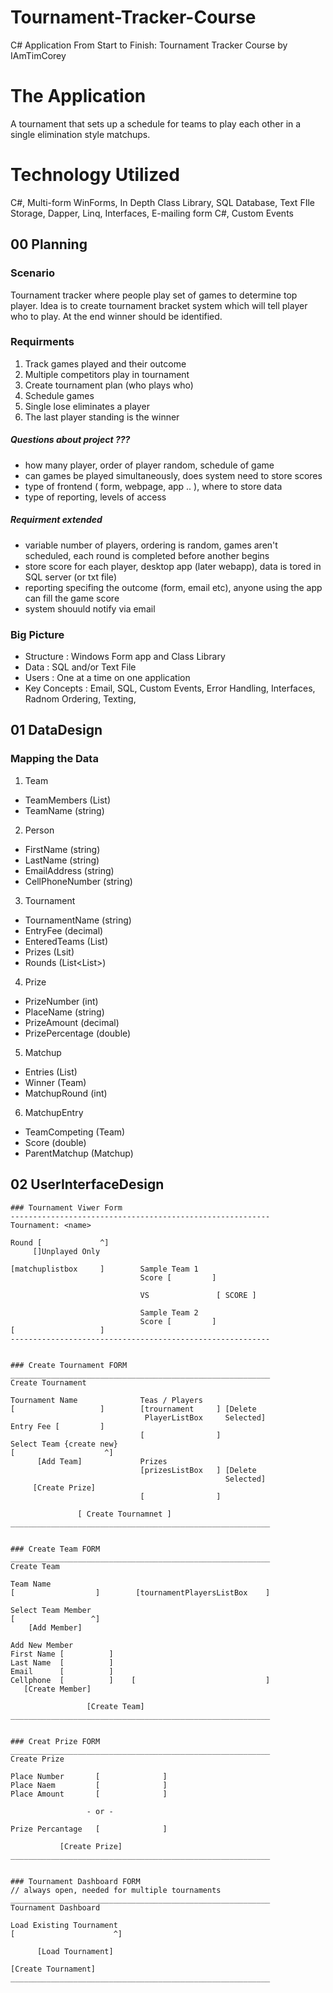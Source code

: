 # Tournament-Tracker-Course
C# Application From Start to Finish: Tournament Tracker Course by IAmTimCorey

# The Application
A tournament that sets up a schedule for teams to play each other in a single elimination style matchups.

# Technology Utilized
C#, Multi-form WinForms, In Depth Class Library, SQL Database, Text FIle Storage, Dapper, Linq, Interfaces, E-mailing form C#, Custom Events

## 00 Planning

### Scenario 
Tournament tracker where people play set of games to determine top player. 
Idea is to create tournament bracket system which will tell player who to play.
At the end winner should be identified.

###  Requirments
1. Track games played and their outcome
2. Multiple competitors play in tournament
3. Create tournament plan (who plays who)
4. Schedule games
5. Single lose eliminates a player
6. The last player standing is the winner

##### Questions about project ???
- how many player, order of player random, schedule of game
- can games be played simultaneously, does system need to store scores
- type of frontend ( form, webpage, app .. ), where to store data
- type of reporting, levels of access

##### Requirment extended
- variable number of players, ordering is random, games aren't scheduled, each round is completed before another begins
- store score for each player, desktop app (later webapp), data is tored in SQL server (or txt file)
- reporting specifing the outcome (form, email etc), anyone using the app can fill the game score
- system shouuld notify via email

### Big Picture
- Structure : Windows Form app and Class Library
- Data : SQL and/or Text File
- Users : One at a time on one application
- Key Concepts : Email, SQL, Custom Events, Error Handling, Interfaces, Radnom Ordering, Texting, 


## 01 DataDesign

### Mapping the Data

1. Team
* TeamMembers (List<Person>)
* TeamName (string)

2. Person
* FirstName (string)
* LastName (string)
* EmailAddress (string)
* CellPhoneNumber (string)
 
3. Tournament
* TournamentName (string)
* EntryFee (decimal)
* EnteredTeams (List<Team>)
* Prizes (Lsit<Prize>)
* Rounds (List<List<Matchup>>)

4. Prize
* PrizeNumber (int)
* PlaceName (string)
* PrizeAmount (decimal)
* PrizePercentage (double)

5. Matchup
* Entries (List<MatchupEntry>)
* Winner (Team)
* MatchupRound (int)

6. MatchupEntry
* TeamCompeting (Team)
* Score (double)
* ParentMatchup (Matchup)


## 02 UserInterfaceDesign

```text
### Tournament Viwer Form
----------------------------------------------------------
Tournament: <name>

Round [             ^]
     []Unplayed Only

[matchuplistbox     ]        Sample Team 1
                             Score [         ]

                             VS               [ SCORE ]

                             Sample Team 2
                             Score [         ]
[                   ]
----------------------------------------------------------


### Create Tournament FORM
__________________________________________________________
Create Tournament
  
Tournament Name              Teas / Players
[                   ]        [trournament     ] [Delete
                              PlayerListBox     Selected]
Entry Fee [         ]
                             [                ]
Select Team {create new}
[                    ^]
      [Add Team]             Prizes
                             [prizesListBox   ] [Delete
                                                Selected]
     [Create Prize]
                             [                ]

               [ Create Tournamnet ]
__________________________________________________________


### Create Team FORM
__________________________________________________________
Create Team

Team Name
[                  ]        [tournamentPlayersListBox    ]

Select Team Member
[                 ^]
    [Add Member]

Add New Member
First Name [          ]
Last Name  [          ]
Email      [          ]
Cellphone  [          ]    [                             ]
   [Create Member]

                 [Create Team]
__________________________________________________________
 

### Creat Prize FORM
__________________________________________________________
Create Prize

Place Number       [              ]
Place Naem         [              ]
Place Amount       [              ]

                 - or -

Prize Percantage   [              ]

           [Create Prize]
__________________________________________________________


### Tournament Dashboard FORM
// always open, needed for multiple tournaments
__________________________________________________________
Tournament Dashboard

Load Existing Tournament
[                      ^]

      [Load Tournament]

[Create Tournament]
__________________________________________________________
```
